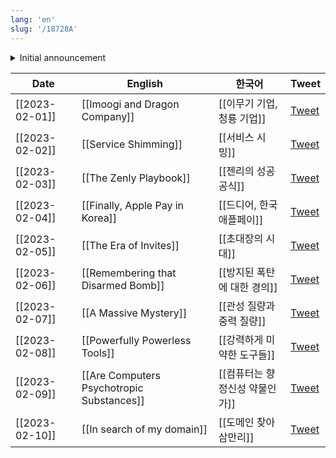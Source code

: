 ```yaml
---
lang: 'en'
slug: '/18728A'
---
```


<details>
<summary>Initial announcement</summary>

<blockquote class="twitter-tweet"><p lang="en" dir="ltr">The two biggest reasons why people fail with content:<br/><br/>1. They never start. <br/><br/>2. They are not consistent. <br/><br/>Introducing &quot;The 30 Day Tweet Test&quot;:<br/><br/>#1 Rule: Tweet every day for 30 days.<br/><br/>I will choose a winner after 30 days, they will get coaching with me and Team 20VC and $10K! <a href="https://t.co/5BRQElM0Cg">pic.twitter.com/5BRQElM0Cg</a></p>&mdash; Harry Stebbings (@HarryStebbings) <a href="https://twitter.com/HarryStebbings/status/1621132368483598336?ref_src=twsrc%5Etfw">February 2, 2023</a></blockquote>

</details>

| Date           | English                                   | 한국어                         | Tweet                                                             |
| -------------- | ----------------------------------------- | ------------------------------ | ----------------------------------------------------------------- |
| [[2023-02-01]] | [[Imoogi and Dragon Company]]             | [[이무기 기업, 청룡 기업]]     | [Tweet](https://twitter.com/anaclumos/status/1620714157418094593) |
| [[2023-02-02]] | [[Service Shimming]]                      | [[서비스 시밍]]                | [Tweet](https://twitter.com/anaclumos/status/1621250040022061060) |
| [[2023-02-03]] | [[The Zenly Playbook]]                    | [[젠리의 성공 공식]]           | [Tweet](https://twitter.com/anaclumos/status/1621646220954574848) |
| [[2023-02-04]] | [[Finally, Apple Pay in Korea]]           | [[드디어, 한국 애플페이]]      | [Tweet](https://twitter.com/anaclumos/status/1621975286127513600) |
| [[2023-02-05]] | [[The Era of Invites]]                    | [[초대장의 시대]]              | [Tweet](https://twitter.com/anaclumos/status/1622384241442160641) |
| [[2023-02-06]] | [[Remembering that Disarmed Bomb]]        | [[방지된 폭탄에 대한 경의]]    | [Tweet](https://twitter.com/anaclumos/status/1622705516693843969) |
| [[2023-02-07]] | [[A Massive Mystery]]                     | [[관성 질량과 중력 질량]]      | [Tweet](https://twitter.com/anaclumos/status/1623227887632646144) |
| [[2023-02-08]] | [[Powerfully Powerless Tools]]            | [[강력하게 미약한 도구들]]     | [Tweet](https://twitter.com/anaclumos/status/1623522946034847745) |
| [[2023-02-09]] | [[Are Computers Psychotropic Substances]] | [[컴퓨터는 향정신성 약물인가]] | [Tweet](https://twitter.com/anaclumos/status/1623798629155713024) |
| [[2023-02-10]] | [[In search of my domain]]                | [[도메인 찾아 삼만리]]         | [Tweet](https://twitter.com/anaclumos/status/1624308920792776706) |
